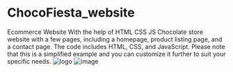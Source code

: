 # ChocoFiesta_website
Ecommerce Website With the help of HTML CSS JS 
Chocolate store website with a few pages, including a homepage, product listing page, and a contact page. The code includes HTML, CSS, and JavaScript. Please note that this is a simplified example and you can customize it further to suit your specific needs.
![logo](https://github.com/vaishnavibonakurthy/ChocoFiesta_website/assets/128825455/1c67e24c-f985-4cc3-9bcf-b615d4306145)
![image](https://github.com/vaishnavibonakurthy/ChocoFiesta_website/assets/128825455/e5b80f15-b825-4726-a53b-7a8b8b4996b0)

